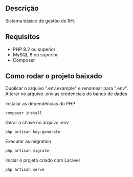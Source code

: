 ## Descrição

Sistema básico de gestão de RH.

## Requisitos

-   PHP 8.2 ou superior
-   MySQL 8 ou superior
-   Composer

## Como rodar o projeto baixado

Duplicar o arquivo ".env.example" e renomear para ".env".<br>
Alterar no arquivo .env as credenciais do banco de dados<br>

Instalar as dependências do PHP

```
composer install
```

Gerar a chave no arquivo .env

```
php artisan key:generate
```

Executar as migration

```
php artisan migrate
```

Iniciar o projeto criado com Laravel

```
php artisan serve
```
